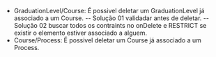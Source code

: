 - GraduationLevel/Course: É possivel deletar um GraduationLevel já associado a um Course.
  -- Solução 01 validadar antes de deletar.
  -- Solução 02 buscar todos os contraints no onDelete e RESTRICT se existir o elemento estiver associado a alguem.
- Course/Process: É possivel deletar um Course já associado a um Process.
